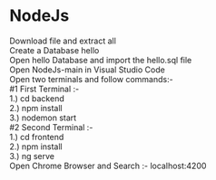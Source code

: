 # NodeJs <br>
Download file and extract all <br>
Create a Database hello <br>
Open hello Database and import the hello.sql file <br>
Open NodeJs-main in Visual Studio Code<br>
Open two terminals and follow commands:-<br>
#1 First Terminal :-<br>
1.) cd backend <br>
2.) npm install <br>
3.) nodemon start <br>
#2 Second Terminal :- <br>
1.) cd frontend <br>
2.) npm install <br>
3.) ng serve <br>
Open Chrome Browser and Search :- localhost:4200
